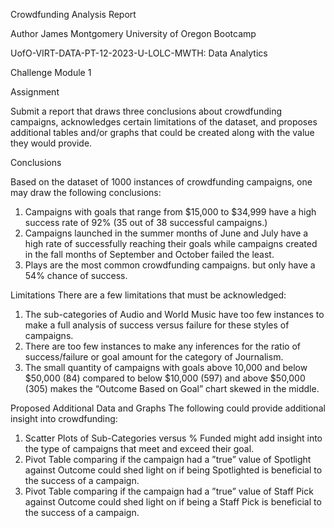 Crowdfunding Analysis Report

Author James Montgomery
University of Oregon Bootcamp

UofO-VIRT-DATA-PT-12-2023-U-LOLC-MWTH: Data Analytics

Challenge Module 1

Assignment

Submit a report that draws three conclusions about crowdfunding campaigns, acknowledges
certain limitations of the dataset, and proposes additional tables and/or graphs that could be created
along with the value they would provide.

Conclusions

Based on the dataset of 1000 instances of crowdfunding campaigns, one may draw the following
conclusions:
1) Campaigns with goals that range from $15,000 to $34,999 have a high success rate of 92%
(35 out of 38 successful campaigns.)
2) Campaigns launched in the summer months of June and July have a high rate of successfully
reaching their goals while campaigns created in the fall months of September and October
failed the least.
3) Plays are the most common crowdfunding campaigns. but only have a 54% chance of
success.

Limitations
There are a few limitations that must be acknowledged:
1) The sub-categories of Audio and World Music have too few instances to make a full analysis
of success versus failure for these styles of campaigns.
2) There are too few instances to make any inferences for the ratio of success/failure or goal
amount for the category of Journalism.
3) The small quantity of campaigns with goals above 10,000 and below $50,000 (84) compared
to below $10,000 (597) and above $50,000 (305) makes the “Outcome Based on Goal” chart
skewed in the middle.



Proposed Additional Data and Graphs
The following could provide additional insight into crowdfunding:
1) Scatter Plots of Sub-Categories versus % Funded might add insight into the type of
campaigns that meet and exceed their goal.
2) Pivot Table comparing if the campaign had a ”true” value of Spotlight against Outcome
could shed light on if being Spotlighted is beneficial to the success of a campaign.
3) Pivot Table comparing if the campaign had a ”true” value of Staff Pick against Outcome
could shed light on if being a Staff Pick is beneficial to the success of a campaign.
